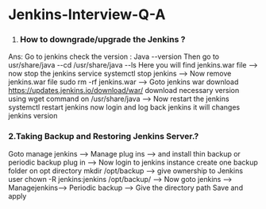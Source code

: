 # Jenkins-Interview-Q-A
1. ### How to downgrade/upgrade the Jenkins ?
Ans:
Go to jenkins check the version : Java --version 
Then go to usr/share/java
--cd /usr/share/java
--ls
Here you will find jenkins.war file
--> now stop the jenkins service 
systemctl stop jenkins
--> Now remove jenkins.war file
sudo rm -rf jenkins.war
--> Goto jenkins war download
https://updates.jenkins.io/download/war/
download necessary version using wget command on /usr/share/java
--> Now restart the jenkins 
systemctl restart jenkins
now login and log back jenkins 
it will changes jenkins version

### 2.Taking Backup and Restoring Jenkins Server.?

Goto manage jenkins --> Manage plug ins --> and install thin backup or periodic backup plug in 
--> Now login to jenkins instance create one backup folder on opt directory
mkdir /opt/backup
--> give ownership to Jenkins user 
chown -R jenkins:jenkins /opt/backup/
--> Now goto jenkins --> Managejenkins--> Periodic backup --> Give the directory path
 Save and apply
 
###    
 


